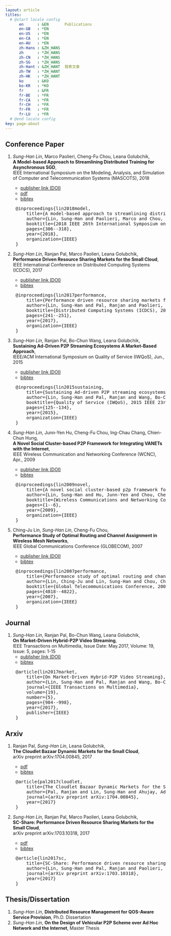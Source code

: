 ```yaml
---
layout: article
titles:
  # @start locale config
      en      : &EN       Publications
      en-GB   : *EN
      en-US   : *EN
      en-CA   : *EN
      en-AU   : *EN
      zh-Hans : &ZH_HANS
      zh      : *ZH_HANS
      zh-CN   : *ZH_HANS
      zh-SG   : *ZH_HANS
      zh-Hant : &ZH_HANT  發表文章
      zh-TW   : *ZH_HANT
      zh-HK   : *ZH_HANT
      ko      : &KO       
      ko-KR   : *KO
      fr      : &FR
      fr-BE   : *FR
      fr-CA   : *FR
      fr-CH   : *FR
      fr-FR   : *FR
      fr-LU   : *FR
  # @end locale config
key: page-about
---
```


## Conference Paper
1. _Sung-Han Lin_, Marco Paolieri, Cheng-Fu Chou, Leana Golubchik, <br/>__A Model-based Approach to Streamlining Distributed Training for Asynchronous SGD__,<br/> IEEE International Symposium on the Modeling, Analysis, and Simulation of Computer and Telecommunication Systems (MASCOTS), 2018
    - <span class="link">[publisher link (DOI)](https://ieeexplore.ieee.org/abstract/document/8526895)</span>
    - <span class="pdf">[pdf](http://www.mscs.mu.edu/~mascots/Papers/34.pdf)</span>
    - <span class="bibtex"><a href="#paper5">bibtex</a></span> 
    <pre class="expando" id="paper5">
    @inproceedings{lin2018model,
        title={A model-based approach to streamlining distributed training for asynchronous SGD},
        author={Lin, Sung-Han and Paolieri, Marco and Chou, Cheng-Fu and Golubchik, Leana},
        booktitle={2018 IEEE 26th International Symposium on Modeling, Analysis, and Simulation of Computer and Telecommunication Systems (MASCOTS)},
        pages={306--318},
        year={2018},
        organization={IEEE}
    }</pre> 
      
1. _Sung-Han Lin_, Ranjan Pal, Marco Paolieri, Leana Golubchik, <br/>__Performance Driven Resource Sharing Markets for the Small Cloud__,<br/> IEEE International Conference on Distributed Computing Systems (ICDCS), 2017
    - <span class="link">[publisher link (DOI)](http://ieeexplore.ieee.org/document/7979971/)</span>
    - <span class="bibtex"><a href="#paper4">bibtex</a></span>
    <pre class="expando" id="paper4">
    @inproceedings{lin2017performance,
        title={Performance driven resource sharing markets for the small cloud},
        author={Lin, Sung-Han and Pal, Ranjan and Paolieri, Marco and Golubchik, Leana},
        booktitle={Distributed Computing Systems (ICDCS), 2017 IEEE 37th International Conference on},
        pages={241--251},
        year={2017},
        organization={IEEE}
    }</pre> 
    
1. _Sung-Han Lin_, Ranjan Pal, Bo-Chun Wang, Leana Golubchik, <br/>__Sustaining Ad-Driven P2P Streaming Ecosystems A Market-Based Approach__,<br/> IEEE/ACM International Symposium on Quality of Service (IWQoS), Jun., 2015
    - <span class="link">[publisher link (DOI)](http://ieeexplore.ieee.org/document/7404722/)</span>
    - <span class="bibtex"><a href="#paper3">bibtex</a></span>
    <pre class="expando" id="paper3">
    @inproceedings{lin2015sustaining,
        title={Sustaining Ad-driven P2P streaming ecosystems: A market-based approach},
        author={Lin, Sung-Han and Pal, Ranjan and Wang, Bo-Chun and Golubchik, Leana},
        booktitle={Quality of Service (IWQoS), 2015 IEEE 23rd International Symposium on},
        pages={125--134},
        year={2015},
        organization={IEEE}
    }</pre>
    
1. _Sung-Han Lin_, Junn-Yen Hu, Cheng-Fu Chou, Ing-Chau Chang, Chien-Chun Hung,<br/> __A Novel Social Cluster-based P2P Framework for Integrating VANETs with the Internet__,<br/> IEEE Wireless Communication and Networking Conference (WCNC), Apr., 2009
    - <span class="link">[publisher link (DOI)](http://ieeexplore.ieee.org/document/4917531/)</span>
    - <span class="bibtex"><a href="#paper2">bibtex</a></span>
    <pre class="expando" id="paper2">
    @inproceedings{lin2009novel,
        title={A novel social cluster-based p2p framework for integrating vanets with the internet},
        author={Lin, Sung-Han and Hu, Junn-Yen and Chou, Cheng-Fu and Chang, Chau and Hung, Chien-Chun},
        booktitle={Wireless Communications and Networking Conference, 2009. WCNC 2009. IEEE},
        pages={1--6},
        year={2009},
        organization={IEEE}
    }</pre>
    
1. Ching-Ju Lin, _Sung-Han Lin_, Cheng-Fu Chou,<br/> __Performance Study of Optimal Routing and Channel Assignment in Wireless Mesh Networks__,<br/> IEEE Global Communications Conference (GLOBECOM), 2007
    - <span class="link">[publisher link (DOI)](http://ieeexplore.ieee.org/document/4411824/)</span>
    - <span class="bibtex"><a href="#paper1">bibtex</a></span>
    <pre class="expando" id="paper1">
    @inproceedings{lin2007performance,
        title={Performance study of optimal routing and channel assignment in wireless mesh networks},
        author={Lin, Ching-Ju and Lin, Sung-Han and Chou, Cheng-Fu},
        booktitle={Global Telecommunications Conference, 2007. GLOBECOM'07. IEEE},
        pages={4818--4822},
        year={2007},
        organization={IEEE}
    }</pre>

## Journal
1. _Sung-Han Lin_, Ranjan Pal, Bo-Chun Wang, Leana Golubchik,<br/> __On Market-Driven Hybrid-P2P Video Streaming__,<br/> IEEE Transactions on Multimedia, Issue Date: May.2017, Volume: 19, Issue: 5, pages: 1-15
    - <span class="link">[publisher link (DOI)](http://ieeexplore.ieee.org/abstract/document/7797208/)</span>
    - <span class="bibtex"><a href="#journal1">bibtex</a></span>
    <pre class="expando" id="journal1">
    @article{lin2017market,
        title={On Market-Driven Hybrid-P2P Video Streaming},
        author={Lin, Sung-Han and Pal, Ranjan and Wang, Bo-Chun and Golubchik, Leana},
        journal={IEEE Transactions on Multimedia},
        volume={19},
        number={5},
        pages={984--998},
        year={2017},
        publisher={IEEE}
    }</pre>

## Arxiv
1. Ranjan Pal, _Sung-Han Lin_, Leana Golubchik,<br/> __The Cloudlet Bazaar Dynamic Markets for the Small Cloud__,<br/> arXiv preprint arXiv:1704.00845, 2017
    - <span class="pdf">[pdf](https://arxiv.org/pdf/1704.00845)</span>
    - <span class="bibtex"><a href="#arxiv2">bibtex</a></span>
    <pre class="expando" id="arxiv2">
    @article{pal2017cloudlet,
        title={The Cloudlet Bazaar Dynamic Markets for the Small Cloud},
        author={Pal, Ranjan and Lin, Sung-Han and Ahujay, Aditya and Golubchik, Leana},
        journal={arXiv preprint arXiv:1704.00845},
        year={2017}
    }</pre>
    
1. _Sung-Han Lin_, Ranjan Pal, Marco Paolieri, Leana Golubchik,<br/> __SC-Share: Performance Driven Resource Sharing Markets for the Small Cloud__,<br/> arXiv preprint arXiv:1703.10318, 2017
    - <span class="pdf">[pdf](https://arxiv.org/pdf/1703.10318)</span>
    - <span class="bibtex"><a href="#arxiv1">bibtex</a></span>
    <pre class="expando" id="arxiv1">
    @article{lin2017sc,
        title={SC-Share: Performance driven resource sharing markets for the small cloud},
        author={Lin, Sung-Han and Pal, Ranjan and Paolieri, Marco and Golubchik, Leana},
        journal={arXiv preprint arXiv:1703.10318},
        year={2017}
    }</pre>

## Thesis/Dissertation
1. _Sung-Han Lin_, __Distributed Resource Management for QOS-Aware Service Provision__, Ph.D. Dissertation
1. _Sung-Han Lin_, __On the Design of Vehicular P2P Scheme over Ad Hoc Network and the Internet__, Master Thesis
